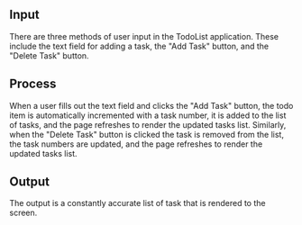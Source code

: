 ## Input
There are three methods of user input in the TodoList application. These include the text field for adding a task, the "Add Task" button, and the "Delete Task" button.

## Process
When a user fills out the text field and clicks the "Add Task" button, the todo item is automatically incremented with a task number, it is added to the list of tasks, and the page refreshes to render the updated tasks list. Similarly, when the "Delete Task" button is clicked the task is removed from the list, the task numbers are updated, and the page refreshes to render the updated tasks list.

## Output
The output is a constantly accurate list of task that is rendered to the screen. 